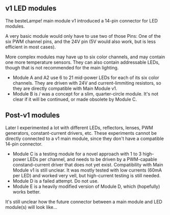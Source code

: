 <!--
SPDX-FileCopyrightText: 2024 Lena Schimmel <mail@lenaschimmel.de>
SPDX-License-Identifier: CC-BY-SA-4.0

[besteLampe!](https://lenaschimmel.de/besteLampe!) © 2024 by [Lena Schimmel](mailto:mail@lenaschimmel.de) is licensed under [CC BY-SA 4.0](http://creativecommons.org/licenses/by-sa/4.0/?ref=chooser-v1)
-->

## v1 LED modules
The besteLampe! main module v1 introduced a 14-pin connector for LED modules. 

A very basic module would only have to use two of those Pins: One of the six PWM channel pins, and the 24V pin (5V would also work, but is less efficient in most cases).

More complex modules may have up to six color channels, and may contain one more temperature sensors. They can also contain addressable LEDs, though that is not recommended for the main lighting.

 * Module A and A2 use 6 to 21 mid-power LEDs for each of its six color channels. They are driven with 24V and current-limmiting resistors, so they are directly compatible with Main Module v1.
 * Module B is / was a concept for a slim, quarter-circle module. It's not clear if it will be continued, or made obsolete by Module C.

## Post-v1 modules
Later I experimented a lot with different LEDs, reflectors, lenses, PWM generators, constant-current drivers, etc. These experiments cannot be directly connected to a v1 main module, since they don't have a compatible 14-pin connector.

 * Module C is a testing module for a novel approach with 1 to 3 high-power LEDs per channel, and needs to be driven by a PWM-capable constand-current driver that does not yet exist. Compatibility with Main Module v1 is still unclear. It was mostly tested with low currents (60mA per LED) and worked very vell, but high-current testing is still needed.
 * Module D is a failed attempt. Do not use.
 * Module E is a heavily modified version of Module D, which (hopefully) works better.

It's still unclear how the future connector between a main module and LED module(s) will look like...
